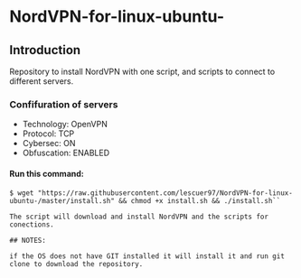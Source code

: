 # NordVPN-for-linux-ubuntu-

## Introduction

Repository to install NordVPN with one script, and scripts to connect to different servers. 

### Confifuration of servers
* Technology: OpenVPN
* Protocol: TCP
* Cybersec: ON
* Obfuscation: ENABLED


#### Run this command: 
```
$ wget "https://raw.githubusercontent.com/lescuer97/NordVPN-for-linux-ubuntu-/master/install.sh" && chmod +x install.sh && ./install.sh``

The script will download and install NordVPN and the scripts for conections.

## NOTES: 

if the OS does not have GIT installed it will install it and run git clone to download the repository. 


